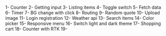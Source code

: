 1- Counter
2- Getting input
3- Listing items
4- Toggle switch
5- Fetch data
6- Timer
7- BG change with click
8- Routing
9- Random quote
10- Upload image
11- Login registration
12- Weather api
13- Search items
14- Color picker
15- Responsive menu
16- Switch light and dark theme
17- Shopping cart
18- Counter with RTK
19-
